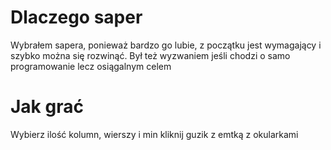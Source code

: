 
# Dlaczego saper
Wybrałem sapera, ponieważ bardzo go lubie, z początku jest wymagający i szybko można się rozwinąć.
Był też wyzwaniem jeśli chodzi o samo programowanie lecz osiągalnym celem

# Jak grać
Wybierz ilość kolumn, wierszy i min kliknij guzik z emtką z okularkami











